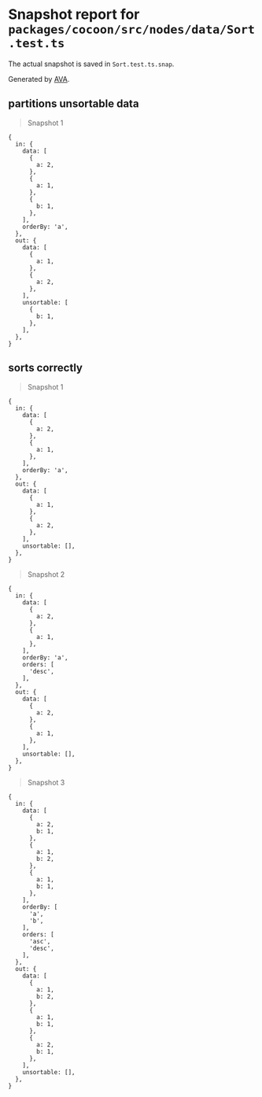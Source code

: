 # Snapshot report for `packages/cocoon/src/nodes/data/Sort.test.ts`

The actual snapshot is saved in `Sort.test.ts.snap`.

Generated by [AVA](https://avajs.dev).

## partitions unsortable data

> Snapshot 1

    {
      in: {
        data: [
          {
            a: 2,
          },
          {
            a: 1,
          },
          {
            b: 1,
          },
        ],
        orderBy: 'a',
      },
      out: {
        data: [
          {
            a: 1,
          },
          {
            a: 2,
          },
        ],
        unsortable: [
          {
            b: 1,
          },
        ],
      },
    }

## sorts correctly

> Snapshot 1

    {
      in: {
        data: [
          {
            a: 2,
          },
          {
            a: 1,
          },
        ],
        orderBy: 'a',
      },
      out: {
        data: [
          {
            a: 1,
          },
          {
            a: 2,
          },
        ],
        unsortable: [],
      },
    }

> Snapshot 2

    {
      in: {
        data: [
          {
            a: 2,
          },
          {
            a: 1,
          },
        ],
        orderBy: 'a',
        orders: [
          'desc',
        ],
      },
      out: {
        data: [
          {
            a: 2,
          },
          {
            a: 1,
          },
        ],
        unsortable: [],
      },
    }

> Snapshot 3

    {
      in: {
        data: [
          {
            a: 2,
            b: 1,
          },
          {
            a: 1,
            b: 2,
          },
          {
            a: 1,
            b: 1,
          },
        ],
        orderBy: [
          'a',
          'b',
        ],
        orders: [
          'asc',
          'desc',
        ],
      },
      out: {
        data: [
          {
            a: 1,
            b: 2,
          },
          {
            a: 1,
            b: 1,
          },
          {
            a: 2,
            b: 1,
          },
        ],
        unsortable: [],
      },
    }

